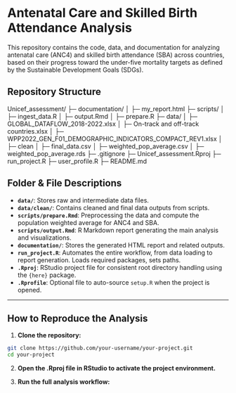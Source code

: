 # Antenatal Care and Skilled Birth Attendance Analysis
This repository contains the code, data, and documentation for analyzing antenatal care (ANC4) and skilled birth attendance (SBA) across countries, based on their progress toward the under-five mortality targets as defined by the Sustainable Development Goals (SDGs).


## Repository Structure
Unicef_assessment/
├─ documentation/
│  ├─ my_report.html
├─ scripts/
│  ├─ ingest_data.R
│  ├─ output.Rmd
│  ├─ prepare.R
├─ data/
│  ├─ GLOBAL_DATAFLOW_2018-2022.xlsx
│  ├─ On-track and off-track countries.xlsx
│  ├─ WPP2022_GEN_F01_DEMOGRAPHIC_INDICATORS_COMPACT_REV1.xlsx
│  ├─ clean
│     ├─ final_data.csv
│     ├─ weighted_pop_average.csv
│     ├─ weighted_pop_average.rds
├─ .gitignore
├─ Unicef_assessment.Rproj
├─ run_project.R
├─ user_profile.R
├─ README.md


## Folder & File Descriptions
- **`data/`**: Stores raw and intermediate data files.
- **`data/clean/`**: Contains cleaned and final data outputs from scripts.
- **`scripts/prepare.Rmd`**: Preprocessing the data and compute the population weighted average for ANC4 and SBA.
- **`scripts/output.Rmd`**: R Markdown report generating the main analysis and visualizations.
- **`documentation/`**: Stores the generated HTML report and related outputs.
- **`run_project.R`**: Automates the entire workflow, from data loading to report generation. Loads required packages, sets paths.
- **`.Rproj`**: RStudio project file for consistent root directory handling using the `{here}` package.
- **`.Rprofile`**: Optional file to auto-source `setup.R` when the project is opened.

---

## How to Reproduce the Analysis

1. **Clone the repository:**

```bash
git clone https://github.com/your-username/your-project.git
cd your-project
```

2. **Open the .Rproj file in RStudio to activate the project environment.**

3. **Run the full analysis workflow:**